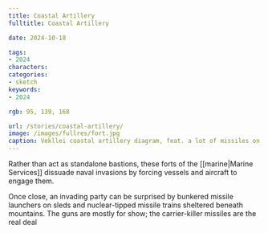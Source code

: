 ```yaml
---
title: Coastal Artillery
fulltitle: Coastal Artillery

date: 2024-10-18

tags:
- 2024
characters:
categories:
- sketch
keywords:
- 2024

rgb: 95, 139, 168

url: /stories/coastal-artillery/
image: /images/fullres/fort.jpg
caption: Vekllei coastal artillery diagram, feat. a lot of missiles on rails.
---
```

Rather than act as standalone bastions, these forts of the [[marine|Marine Services]] dissuade naval invasions by forcing vessels and aircraft to engage them.

Once close, an invading party can be surprised by bunkered missile launchers on sleds and nuclear-tipped missile trains sheltered beneath mountains. The guns are mostly for show; the carrier-killer missiles are the real deal
